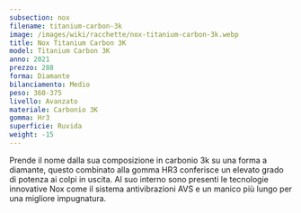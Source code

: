 ```yaml
---
subsection: nox
filename: titanium-carbon-3k
image: /images/wiki/racchette/nox-titanium-carbon-3k.webp
title: Nox Titanium Carbon 3K
model: Titanium Carbon 3K
anno: 2021
prezzo: 288
forma: Diamante
bilanciamento: Medio
peso: 360-375
livello: Avanzato
materiale: Carbonio 3K
gomma: Hr3
superficie: Ruvida
weight: -15
---
```

Prende il nome dalla sua composizione in carbonio 3k su una forma a diamante, questo combinato alla gomma HR3 conferisce un elevato grado di potenza ai colpi in uscita. Al suo interno sono presenti le tecnologie innovative Nox come il sistema antivibrazioni AVS e un manico più lungo per una migliore impugnatura.